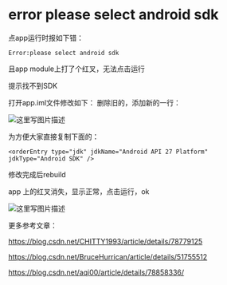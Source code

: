 ﻿# error please select android sdk

点app运行时报如下错：

```
Error:please select android sdk
```

且app module上打了个红叉，无法点击运行

提示找不到SDK

打开app.iml文件修改如下：
删除旧的，添加新的一行：

![这里写图片描述](https://img-blog.csdn.net/2018060919280432?watermark/2/text/aHR0cHM6Ly9ibG9nLmNzZG4ubmV0L3hpbnBlbmdmZWk1MjE=/font/5a6L5L2T/fontsize/400/fill/I0JBQkFCMA==/dissolve/70)

为方便大家直接复制下面的：

```
<orderEntry type="jdk" jdkName="Android API 27 Platform" jdkType="Android SDK" />
```

修改完成后rebuild

app 上的红叉消失，显示正常，点击运行，ok

![这里写图片描述](https://img-blog.csdn.net/20180609192822879?watermark/2/text/aHR0cHM6Ly9ibG9nLmNzZG4ubmV0L3hpbnBlbmdmZWk1MjE=/font/5a6L5L2T/fontsize/400/fill/I0JBQkFCMA==/dissolve/70)

更多参考文章：

https://blog.csdn.net/CHITTY1993/article/details/78779125

https://blog.csdn.net/BruceHurrican/article/details/51755512

https://blog.csdn.net/aqi00/article/details/78858336/
